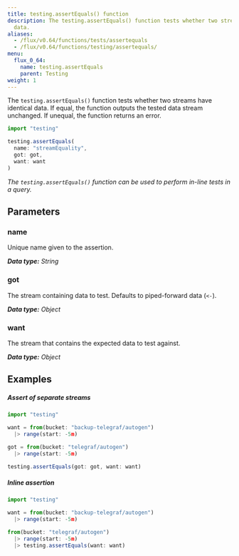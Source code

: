 ```yaml
---
title: testing.assertEquals() function
description: The testing.assertEquals() function tests whether two streams have identical
  data.
aliases:
  - /flux/v0.64/functions/tests/assertequals
  - /flux/v0.64/functions/testing/assertequals/
menu:
  flux_0_64:
    name: testing.assertEquals
    parent: Testing
weight: 1
---
```


The `testing.assertEquals()` function tests whether two streams have identical data.
If equal, the function outputs the tested data stream unchanged.
If unequal, the function returns an error.

```js
import "testing"

testing.assertEquals(
  name: "streamEquality",
  got: got,
  want: want
)
```

_The `testing.assertEquals()` function can be used to perform in-line tests in a query._

## Parameters

### name
Unique name given to the assertion.

_**Data type:** String_

### got
The stream containing data to test.
Defaults to piped-forward data (`<-`).

_**Data type:** Object_

### want
The stream that contains the expected data to test against.

_**Data type:** Object_


## Examples

##### Assert of separate streams
```js
import "testing"

want = from(bucket: "backup-telegraf/autogen")
  |> range(start: -5m)

got = from(bucket: "telegraf/autogen")
  |> range(start: -5m)

testing.assertEquals(got: got, want: want)
```

##### Inline assertion
```js
import "testing"

want = from(bucket: "backup-telegraf/autogen")
  |> range(start: -5m)

from(bucket: "telegraf/autogen")
  |> range(start: -5m)
  |> testing.assertEquals(want: want)
```
